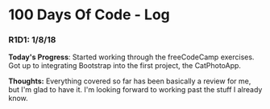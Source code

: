 # 100 Days Of Code - Log

### R1D1: 1/8/18

**Today's Progress**: Started working through the freeCodeCamp exercises. Got up to integrating Bootstrap into the first project, the CatPhotoApp.

**Thoughts:** Everything covered so far has been basically a review for me, but I'm glad to have it. I'm looking forward to working past the stuff I already know.

